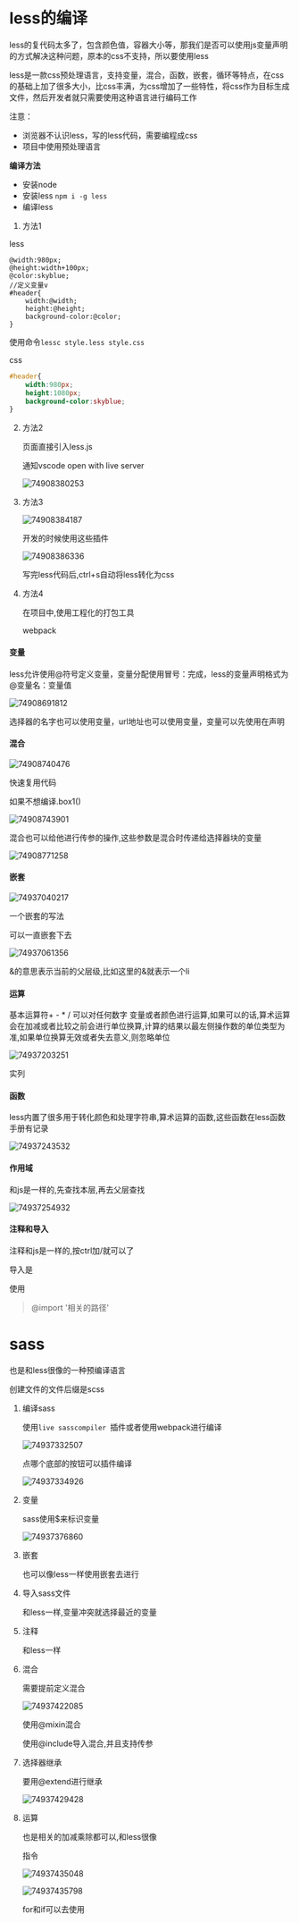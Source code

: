 #  less的编译

less的复代码太多了，包含颜色值，容器大小等，那我们是否可以使用js变量声明的方式解决这种问题，原本的css不支持，所以要使用less

less是一款css预处理语言，支持变量，混合，函数，嵌套，循环等特点，在css的基础上加了很多大小，比css丰满，为css增加了一些特性，将css作为目标生成文件，然后开发者就只需要使用这种语言进行编码工作

注意：

- 浏览器不认识less，写的less代码，需要编程成css
- 项目中使用预处理语言



**编译方法**

- 安装node
- 安装less     `npm i -g less`
- 编译less  

1. 方法1

less

```less
@width:980px;
@height:width+100px;
@color:skyblue;
//定义变量v  
#header{
    width:@width;
    height:@height;
    background-color:@color;
}
```

使用命令`lessc style.less style.css` 

css

```css
#header{
    width:980px;
    height:1080px;
    background-color:skyblue;
}
```

2. 方法2

   页面直接引入less.js

   通知vscode open with live server

   ![74908380253](C:\Users\zxh\Desktop\前端\预处理器\scss.assets\1749083802535.png)

3. 方法3

   ![74908384187](C:\Users\zxh\Desktop\前端\预处理器\scss.assets\1749083841872.png)

   开发的时候使用这些插件

   ![74908386336](C:\Users\zxh\Desktop\前端\预处理器\scss.assets\1749083863369.png)

   写完less代码后,ctrl+s自动将less转化为css

4. 方法4

   在项目中,使用工程化的打包工具

   webpack



####  变量

less允许使用@符号定义变量，变量分配使用冒号：完成，less的变量声明格式为@变量名：变量值

![74908691812](C:\Users\zxh\Desktop\前端\预处理器\scss.assets\1749086918123.png)

选择器的名字也可以使用变量，url地址也可以使用变量，变量可以先使用在声明

 

####  混合

![74908740476](C:\Users\zxh\Desktop\前端\预处理器\scss.assets\1749087404769.png)

快速复用代码

如果不想编译.box1()

![74908743901](C:\Users\zxh\Desktop\前端\预处理器\scss.assets\1749087439018.png)

混合也可以给他进行传参的操作,这些参数是混合时传递给选择器块的变量

![74908771258](C:\Users\zxh\Desktop\前端\预处理器\scss.assets\1749087712586.png)



####  嵌套

![74937040217](C:\Users\zxh\Desktop\前端\预处理器\scss.assets\1749370402174.png)

一个嵌套的写法

可以一直嵌套下去

![74937061356](C:\Users\zxh\Desktop\前端\预处理器\scss.assets\1749370613566.png)

&的意思表示当前的父层级,比如这里的&就表示一个li







####  运算

基本运算符+ - * / 可以对任何数字 变量或者颜色进行运算,如果可以的话,算术运算会在加减或者比较之前会进行单位换算,计算的结果以最左侧操作数的单位类型为准,如果单位换算无效或者失去意义,则忽略单位

![74937203251](C:\Users\zxh\Desktop\前端\预处理器\scss.assets\1749372032514.png)

实列





####  函数

less内置了很多用于转化颜色和处理字符串,算术运算的函数,这些函数在less函数手册有记录

![74937243532](C:\Users\zxh\Desktop\前端\预处理器\scss.assets\1749372435320.png)





####  作用域

和js是一样的,先查找本层,再去父层查找

![74937254932](C:\Users\zxh\Desktop\前端\预处理器\scss.assets\1749372549322.png)

####  注释和导入

注释和js是一样的,按ctrl加/就可以了

导入是

使用

> @import '相关的路径'





#  sass

也是和less很像的一种预编译语言

创建文件的文件后缀是scss

1. 编译sass

   使用`live sasscompiler `插件或者使用webpack进行编译

   ![74937332507](C:\Users\zxh\Desktop\前端\预处理器\scss.assets\1749373325074.png)

   点哪个底部的按钮可以插件编译

   ![74937334926](C:\Users\zxh\Desktop\前端\预处理器\scss.assets\1749373349267.png)

2. 变量

   sass使用$来标识变量

   ![74937376860](C:\Users\zxh\Desktop\前端\预处理器\scss.assets\1749373768607.png)

3. 嵌套

   也可以像less一样使用嵌套去进行

4. 导入sass文件

   和less一样,变量冲突就选择最近的变量

5. 注释

   和less一样

6. 混合

   需要提前定义混合

   ![74937422085](C:\Users\zxh\Desktop\前端\预处理器\scss.assets\1749374220852.png)

   使用@mixin混合

   使用@include导入混合,并且支持传参

7. 选择器继承

   要用@extend进行继承

   ![74937429428](C:\Users\zxh\Desktop\前端\预处理器\scss.assets\1749374294285.png)

8. 运算

   也是相关的加减乘除都可以,和less很像

   指令

   ![74937435048](C:\Users\zxh\Desktop\前端\预处理器\scss.assets\1749374350488.png)

   ![74937435798](C:\Users\zxh\Desktop\前端\预处理器\scss.assets\1749374357985.png)

   for和if可以去使用

   ​